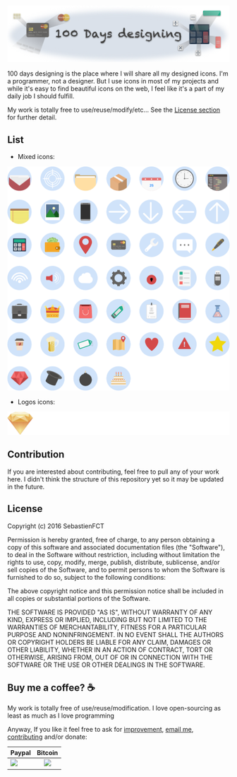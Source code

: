 <p align="center">
  <img src="Asset/logo@2x.png">
</p>

100 days designing is the place where I will share all my designed icons. I'm a programmer, not a designer. But I use icons in most of my projects and while it's easy to find beautiful icons on the web, I feel like it's a part of my daily job I should fulfill.

My work is totally free to use/reuse/modify/etc... See the [License section](#license) for further detail.

## List

- Mixed icons:

<p align="center">
  <img src="Mixed/Sources/All_mixed@1x.png">
</p>

- Logos icons:

<p align="center">
  <img src="Logos/Sources/All_logo@1x.png">
</p>

## Contribution

If you are interested about contributing, feel free to pull any of your work here. I didn't think the structure of this repository yet so it may be updated in the future.

## License

Copyright (c) 2016 SebastienFCT

Permission is hereby granted, free of charge, to any person obtaining a copy
of this software and associated documentation files (the "Software"), to deal
in the Software without restriction, including without limitation the rights
to use, copy, modify, merge, publish, distribute, sublicense, and/or sell
copies of the Software, and to permit persons to whom the Software is
furnished to do so, subject to the following conditions:

The above copyright notice and this permission notice shall be included in all
copies or substantial portions of the Software.

THE SOFTWARE IS PROVIDED "AS IS", WITHOUT WARRANTY OF ANY KIND, EXPRESS OR
IMPLIED, INCLUDING BUT NOT LIMITED TO THE WARRANTIES OF MERCHANTABILITY,
FITNESS FOR A PARTICULAR PURPOSE AND NONINFRINGEMENT. IN NO EVENT SHALL THE
AUTHORS OR COPYRIGHT HOLDERS BE LIABLE FOR ANY CLAIM, DAMAGES OR OTHER
LIABILITY, WHETHER IN AN ACTION OF CONTRACT, TORT OR OTHERWISE, ARISING FROM,
OUT OF OR IN CONNECTION WITH THE SOFTWARE OR THE USE OR OTHER DEALINGS IN THE
SOFTWARE.

## Buy me a coffee? :coffee:

My work is totally free of use/reuse/modification. I love open-sourcing as least as much as I love programming

Anyway, If you like it feel free to ask for [improvement](https://github.com/SebastienFCT/FCTBubbleChat/issues), [email me](mailto:sebastienfct@gmail.com), [contributing](#contribution) and/or donate:

| Paypal | Bitcoin |
| ------ | ------- |
| [![](https://www.paypalobjects.com/en_US/i/btn/btn_donateCC_LG.gif)](https://www.paypal.me/sebastienfct) |  <center> [![](https://bitcoin.org/img/icons/logotop.svg)](https://sebastienfct.bitcoinwallet.com/) </center> |
